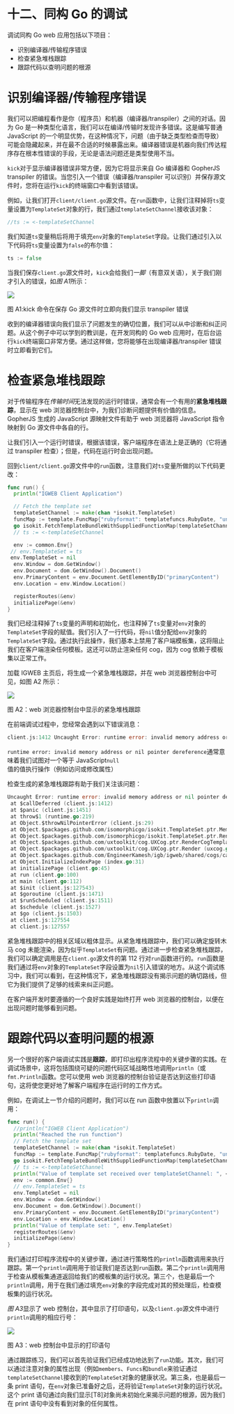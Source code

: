 # 十二、同构 Go 的调试

调试同构 Go web 应用包括以下项目：

*   识别编译器/传输程序错误
*   检查紧急堆栈跟踪
*   跟踪代码以查明问题的根源

# 识别编译器/传输程序错误

我们可以把编程看作是你（程序员）和机器（编译器/transpiler）之间的对话。因为 Go 是一种类型化语言，我们可以在编译/传输时发现许多错误。这是编写普通 JavaScript 的一个明显优势，在这种情况下，问题（由于缺乏类型检查而导致）可能会隐藏起来，并在最不合适的时候暴露出来。编译器错误是机器向我们传达程序存在根本性错误的手段，无论是语法问题还是类型使用不当。

`kick`对于显示编译器错误非常方便，因为它将显示来自 Go 编译器和 GopherJS transpiler 的错误。当您引入一个错误（编译器/transpiler 可以识别）并保存源文件时，您将在运行`kick`的终端窗口中看到该错误。

例如，让我们打开`client/client.go`源文件。在`run`函数中，让我们注释掉将`ts`变量设置为`TemplateSet`对象的行，我们通过`templateSetChannel`接收该对象：

```go
//ts := <-templateSetChannel
```

我们知道`ts`变量稍后将用于填充`env`对象的`TemplateSet`字段。让我们通过引入以下代码将`ts`变量设置为`false`的布尔值：

```go
ts := false
```

当我们保存`client.go`源文件时，`kick`会给我们*一脚*（有意双关语），关于我们刚才引入的错误，如*图 A1*所示：

![](img/71b520d8-7d2f-44db-a642-54d1fdedca6a.png)

图 A1:kick 命令在保存 Go 源文件时立即向我们显示 transpiler 错误

收到的编译器错误向我们显示了问题发生的确切位置，我们可以从中诊断和纠正问题。从这个例子中可以学到的教训是，在开发同构的 Go web 应用时，在后台运行`kick`终端窗口非常方便。通过这样做，您将能够在出现编译器/transpiler 错误时立即看到它们。

# 检查紧急堆栈跟踪

对于传输程序在*传输时间*无法发现的运行时错误，通常会有一个有用的**紧急堆栈跟踪**，显示在 web 浏览器控制台中，为我们诊断问题提供有价值的信息。GopherJS 生成的 JavaScript 源映射文件有助于 web 浏览器将 JavaScript 指令映射到 Go 源文件中各自的行。

让我们引入一个运行时错误，根据该错误，客户端程序在语法上是正确的（它将通过 transpiler 检查）；但是，代码在运行时会出现问题。

回到`client/client.go`源文件中的`run`函数，注意我们对`ts`变量所做的以下代码更改：

```go
func run() {
  println("IGWEB Client Application")

  // Fetch the template set
  templateSetChannel := make(chan *isokit.TemplateSet)
  funcMap := template.FuncMap{"rubyformat": templatefuncs.RubyDate, "unixformat": templatefuncs.UnixTime, "productionmode": templatefuncs.IsProduction}
  go isokit.FetchTemplateBundleWithSuppliedFunctionMap(templateSetChannel, funcMap)
  // ts := <-templateSetChannel

  env := common.Env{}
 // env.TemplateSet = ts
 env.TemplateSet = nil
  env.Window = dom.GetWindow()
  env.Document = dom.GetWindow().Document()
  env.PrimaryContent = env.Document.GetElementByID("primaryContent")
  env.Location = env.Window.Location()

  registerRoutes(&env)
  initializePage(&env)
}
```

我们已经注释掉了`ts`变量的声明和初始化，也注释掉了`ts`变量对`env`对象的`TemplateSet`字段的赋值。我们引入了一行代码，将`nil`值分配给`env`对象的`TemplateSet`字段。通过执行此操作，我们基本上禁用了客户端模板集，这将阻止我们在客户端渲染任何模板。这还可以防止渲染任何 cog，因为 cog 依赖于模板集以正常工作。

加载 IGWEB 主页后，将生成一个紧急堆栈跟踪，并在 web 浏览器控制台中可见，如图 A2 所示：

![](img/ab084ae4-bd48-4ac4-a4ae-88e52d6fefcb.png)

图 A2：web 浏览器控制台中显示的紧急堆栈跟踪

在前端调试过程中，您经常会遇到以下错误消息：

```go
client.js:1412 Uncaught Error: runtime error: invalid memory address or nil pointer dereference
```

`runtime error: invalid memory address or nil pointer dereference`通常意味着我们试图对一个等于 JavaScript`null`值的值执行操作（例如访问或修改属性）

检查生成的紧急堆栈跟踪有助于我们关注该问题：

```go
Uncaught Error: runtime error: invalid memory address or nil pointer dereference
 at $callDeferred (client.js:1412)
 at $panic (client.js:1451)
 at throw$1 (runtime.go:219)
 at Object.$throwNilPointerError (client.js:29)
 at Object.$packages.github.com/isomorphicgo/isokit.TemplateSet.ptr.Members (templateset.go:37)
 at Object.$packages.github.com/isomorphicgo/isokit.TemplateSet.ptr.Render (templateset.go:115)
 at Object.$packages.github.com/uxtoolkit/cog.UXCog.ptr.RenderCogTemplate (uxcog.go:143)
 at Object.$packages.github.com/uxtoolkit/cog.UXCog.ptr.Render (uxcog.go:179)
 at Object.$packages.github.com/EngineerKamesh/igb/igweb/shared/cogs/carousel.Carousel.ptr.Start (carousel.go:47)
 at Object.InitializeIndexPage (index.go:31)
 at initializePage (client.go:45)
 at run (client.go:100)
 at main (client.go:112)
 at $init (client.js:127543)
 at $goroutine (client.js:1471)
 at $runScheduled (client.js:1511)
 at $schedule (client.js:1527)
 at $go (client.js:1503)
 at client.js:127554
 at client.js:127557
```

紧急堆栈跟踪中的相关区域以粗体显示。从紧急堆栈跟踪中，我们可以确定旋转木马 cog 未能渲染，因为似乎`TemplateSet`有问题。通过进一步检查紧急堆栈跟踪，我们可以确定调用是在`client.go`源文件的第 112 行对`run`函数进行的。`run`函数是我们通过将`env`对象的`TemplateSet`字段设置为`nil`引入错误的地方。从这个调试练习中，我们可以看到，在这种情况下，紧急堆栈跟踪没有揭示问题的确切路线，但它为我们提供了足够的线索来纠正问题。

在客户端开发时要遵循的一个良好实践是始终打开 web 浏览器的控制台，以便在出现问题时能够看到问题。

# 跟踪代码以查明问题的根源

另一个很好的客户端调试实践是**跟踪**，即打印出程序流程中的关键步骤的实践。在调试场景中，这将包括围绕可疑的问题代码区域战略性地调用`println`（或`fmt.Println`函数。您可以使用 web 浏览器的控制台验证是否达到这些打印语句，这将使您更好地了解客户端程序在运行时的工作方式。

例如，在调试上一节介绍的问题时，我们可以在 run 函数中放置以下`println`调用：

```go
func run() {
  //println("IGWEB Client Application")
  println("Reached the run function")
  // Fetch the template set
  templateSetChannel := make(chan *isokit.TemplateSet)
  funcMap := template.FuncMap{"rubyformat": templatefuncs.RubyDate, "unixformat": templatefuncs.UnixTime, "productionmode": templatefuncs.IsProduction}
  go isokit.FetchTemplateBundleWithSuppliedFunctionMap(templateSetChannel, funcMap)
  // ts := <-templateSetChannel
  println("Value of template set received over templateSetChannel: ", <-templateSetChannel)
  env := common.Env{}
  // env.TemplateSet = ts
  env.TemplateSet = nil
  env.Window = dom.GetWindow()
  env.Document = dom.GetWindow().Document()
  env.PrimaryContent = env.Document.GetElementByID("primaryContent")
  env.Location = env.Window.Location()
  println("Value of template set: ", env.TemplateSet)
  registerRoutes(&env)
  initializePage(&env)
}
```

我们通过打印程序流程中的关键步骤，通过进行策略性的`println`函数调用来执行跟踪。第一个`println`调用用于验证我们是否达到`run`函数。第二个`println`调用用于检查从模板集通道返回给我们的模板集的运行状况。第三个，也是最后一个`println`调用，用于在我们通过填充`env`对象的字段完成对其的预处理后，检查模板集的运行状况。

*图 A3*显示了 web 控制台，其中显示了打印语句，以及`client.go`源文件中进行`println`调用的相应行号：

![](img/89c7d534-96df-44fd-bae3-19b9caa9ba92.png)

图 A3：web 控制台中显示的打印语句

通过跟踪练习，我们可以首先验证我们已经成功地达到了`run`功能。其次，我们可以通过注意对象的属性出现（例如`members`、`Funcs`和`bundle`来验证通过`templateSetChannel`接收到的`TemplateSet`对象的健康状况。第三条，也是最后一条 print 语句，在`env`对象已准备好之后，还将验证`TemplateSet`对象的运行状况。这个 print 语句通过向我们显示[T8]对象尚未初始化来揭示问题的根源，因为我们在 print 语句中没有看到对象的任何属性。